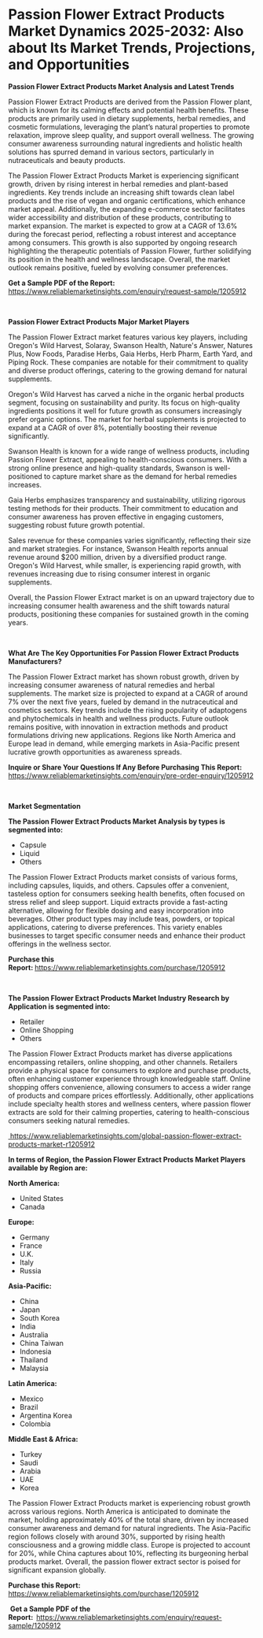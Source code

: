 <p><h1>Passion Flower Extract Products Market Dynamics 2025-2032: Also about Its Market Trends, Projections, and Opportunities</h1></p><p><strong>Passion Flower Extract Products Market Analysis and Latest Trends</strong></p>
<p><p>Passion Flower Extract Products are derived from the Passion Flower plant, which is known for its calming effects and potential health benefits. These products are primarily used in dietary supplements, herbal remedies, and cosmetic formulations, leveraging the plant’s natural properties to promote relaxation, improve sleep quality, and support overall wellness. The growing consumer awareness surrounding natural ingredients and holistic health solutions has spurred demand in various sectors, particularly in nutraceuticals and beauty products.</p><p>The Passion Flower Extract Products Market is experiencing significant growth, driven by rising interest in herbal remedies and plant-based ingredients. Key trends include an increasing shift towards clean label products and the rise of vegan and organic certifications, which enhance market appeal. Additionally, the expanding e-commerce sector facilitates wider accessibility and distribution of these products, contributing to market expansion. The market is expected to grow at a CAGR of 13.6% during the forecast period, reflecting a robust interest and acceptance among consumers. This growth is also supported by ongoing research highlighting the therapeutic potentials of Passion Flower, further solidifying its position in the health and wellness landscape. Overall, the market outlook remains positive, fueled by evolving consumer preferences.</p></p>
<p><strong>Get a Sample PDF of the Report:&nbsp;</strong> <a href="https://www.reliablemarketinsights.com/enquiry/request-sample/1205912?utm_campaign=3123&utm_medium=2&utm_source=Github&utm_content=ia&utm_term=19042025&utm_id=passion-flower-extract-products">https://www.reliablemarketinsights.com/enquiry/request-sample/1205912</a></p>
<p>&nbsp;</p>
<p><strong>Passion Flower Extract Products Major Market Players</strong></p>
<p><p>The Passion Flower Extract market features various key players, including Oregon's Wild Harvest, Solaray, Swanson Health, Nature's Answer, Natures Plus, Now Foods, Paradise Herbs, Gaia Herbs, Herb Pharm, Earth Yard, and Piping Rock. These companies are notable for their commitment to quality and diverse product offerings, catering to the growing demand for natural supplements.</p><p>Oregon's Wild Harvest has carved a niche in the organic herbal products segment, focusing on sustainability and purity. Its focus on high-quality ingredients positions it well for future growth as consumers increasingly prefer organic options. The market for herbal supplements is projected to expand at a CAGR of over 8%, potentially boosting their revenue significantly.</p><p>Swanson Health is known for a wide range of wellness products, including Passion Flower Extract, appealing to health-conscious consumers. With a strong online presence and high-quality standards, Swanson is well-positioned to capture market share as the demand for herbal remedies increases.</p><p>Gaia Herbs emphasizes transparency and sustainability, utilizing rigorous testing methods for their products. Their commitment to education and consumer awareness has proven effective in engaging customers, suggesting robust future growth potential.</p><p>Sales revenue for these companies varies significantly, reflecting their size and market strategies. For instance, Swanson Health reports annual revenue around $200 million, driven by a diversified product range. Oregon's Wild Harvest, while smaller, is experiencing rapid growth, with revenues increasing due to rising consumer interest in organic supplements.</p><p>Overall, the Passion Flower Extract market is on an upward trajectory due to increasing consumer health awareness and the shift towards natural products, positioning these companies for sustained growth in the coming years.</p></p>
<p>&nbsp;</p>
<p><strong>What Are The Key Opportunities For Passion Flower Extract Products Manufacturers?</strong></p>
<p><p>The Passion Flower Extract market has shown robust growth, driven by increasing consumer awareness of natural remedies and herbal supplements. The market size is projected to expand at a CAGR of around 7% over the next five years, fueled by demand in the nutraceutical and cosmetics sectors. Key trends include the rising popularity of adaptogens and phytochemicals in health and wellness products. Future outlook remains positive, with innovation in extraction methods and product formulations driving new applications. Regions like North America and Europe lead in demand, while emerging markets in Asia-Pacific present lucrative growth opportunities as awareness spreads.</p></p>
<p><strong>Inquire or Share Your Questions If Any Before Purchasing This Report:</strong> <a href="https://www.reliablemarketinsights.com/enquiry/pre-order-enquiry/1205912?utm_campaign=3123&utm_medium=2&utm_source=Github&utm_content=ia&utm_term=19042025&utm_id=passion-flower-extract-products">https://www.reliablemarketinsights.com/enquiry/pre-order-enquiry/1205912</a></p>
<p>&nbsp;</p>
<p><strong>Market Segmentation</strong></p>
<p><strong>The Passion Flower Extract Products Market Analysis by types is segmented into:</strong></p>
<p><ul><li>Capsule</li><li>Liquid</li><li>Others</li></ul></p>
<p><p>The Passion Flower Extract Products market consists of various forms, including capsules, liquids, and others. Capsules offer a convenient, tasteless option for consumers seeking health benefits, often focused on stress relief and sleep support. Liquid extracts provide a fast-acting alternative, allowing for flexible dosing and easy incorporation into beverages. Other product types may include teas, powders, or topical applications, catering to diverse preferences. This variety enables businesses to target specific consumer needs and enhance their product offerings in the wellness sector.</p></p>
<p><strong>Purchase this Report:&nbsp;</strong><a href="https://www.reliablemarketinsights.com/purchase/1205912?utm_campaign=3123&utm_medium=2&utm_source=Github&utm_content=ia&utm_term=19042025&utm_id=passion-flower-extract-products">https://www.reliablemarketinsights.com/purchase/1205912</a></p>
<p>&nbsp;</p>
<p><strong>The Passion Flower Extract Products Market Industry Research by Application is segmented into:</strong></p>
<p><ul><li>Retailer</li><li>Online Shopping</li><li>Others</li></ul></p>
<p><p>The Passion Flower Extract Products market has diverse applications encompassing retailers, online shopping, and other channels. Retailers provide a physical space for consumers to explore and purchase products, often enhancing customer experience through knowledgeable staff. Online shopping offers convenience, allowing consumers to access a wider range of products and compare prices effortlessly. Additionally, other applications include specialty health stores and wellness centers, where passion flower extracts are sold for their calming properties, catering to health-conscious consumers seeking natural remedies.</p></p>
<p><a href="https://www.reliablemarketinsights.com/global-passion-flower-extract-products-market-r1205912?utm_campaign=3123&utm_medium=2&utm_source=Github&utm_content=ia&utm_term=19042025&utm_id=passion-flower-extract-products">&nbsp;https://www.reliablemarketinsights.com/global-passion-flower-extract-products-market-r1205912</a></p>
<p><strong>In terms of Region, the Passion Flower Extract Products Market Players available by Region are:</strong></p>
<p>
    <p> <strong> North America: </strong>
        <ul>
            <li>United States</li>
            <li>Canada</li>
        </ul>
        </p> 
    <p> <strong> Europe: </strong>
        <ul>
            <li>Germany</li>
            <li>France</li>
            <li>U.K.</li>
            <li>Italy</li>
            <li>Russia</li>
        </ul>
        </p> 
    <p> <strong> Asia-Pacific: </strong>
        <ul>
            <li>China</li>
            <li>Japan</li>
            <li>South Korea</li>
            <li>India</li>
            <li>Australia</li>
            <li>China Taiwan</li>
            <li>Indonesia</li>
            <li>Thailand</li>
            <li>Malaysia</li>
        </ul>
        </p> 
    <p> <strong> Latin America: </strong>
        <ul>
            <li>Mexico</li>
            <li>Brazil</li>
            <li>Argentina Korea</li>
            <li>Colombia</li>
        </ul>
        </p> 
    <p> <strong> Middle East & Africa: </strong>
        <ul>
            <li>Turkey</li>
            <li>Saudi</li>
            <li>Arabia</li>
            <li>UAE</li>
            <li>Korea</li>
        </ul>
    </p>
    </p>
<p><p>The Passion Flower Extract Products market is experiencing robust growth across various regions. North America is anticipated to dominate the market, holding approximately 40% of the total share, driven by increased consumer awareness and demand for natural ingredients. The Asia-Pacific region follows closely with around 30%, supported by rising health consciousness and a growing middle class. Europe is projected to account for 20%, while China captures about 10%, reflecting its burgeoning herbal products market. Overall, the passion flower extract sector is poised for significant expansion globally.</p></p>
<p><strong>Purchase this Report: </strong><a href="https://www.reliablemarketinsights.com/purchase/1205912?utm_campaign=3123&utm_medium=2&utm_source=Github&utm_content=ia&utm_term=19042025&utm_id=passion-flower-extract-products">https://www.reliablemarketinsights.com/purchase/1205912</a></p>
<p>&nbsp;<strong>Get a Sample PDF of the Report:&nbsp;&nbsp;</strong><a href="https://www.reliablemarketinsights.com/enquiry/request-sample/1205912?utm_campaign=3123&utm_medium=2&utm_source=Github&utm_content=ia&utm_term=19042025&utm_id=passion-flower-extract-products">https://www.reliablemarketinsights.com/enquiry/request-sample/1205912</a></p>
<p><strong></strong></p>
<p><p></p><p></p><p></p></p>